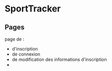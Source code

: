 # SportTracker


## Pages

page de :
* d'inscription
* de connexion
* de modification des informations d'inscription
* 